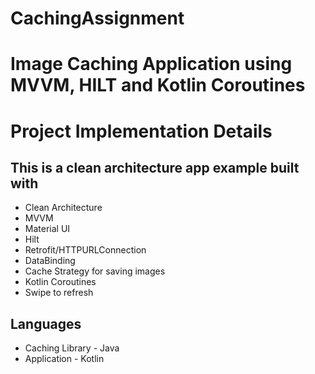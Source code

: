 # CachingAssignment
# Image Caching Application using MVVM, HILT and Kotlin Coroutines

# Project Implementation Details
## This is a clean architecture app example built with
- Clean Architecture
- MVVM
- Material UI
- Hilt
- Retrofit/HTTPURLConnection
- DataBinding
- Cache Strategy for saving images
- Kotlin Coroutines
- Swipe to refresh

## Languages
- Caching Library - Java
- Application - Kotlin
